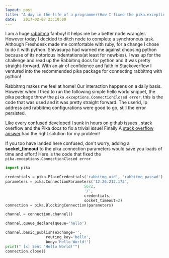```yaml
---
layout: post
title: "A day in the life of a programmer(How I fixed the pika.exceptions.ConnectionClosed error) "
date:   2017-02-07 23:10:00
---
```


I am a huge [rabbitmq](https://www.rabbitmq.com/) fanboy! it helps me be a better node wrangler. However today I decided to ditch node to complete a synchronous task. Although Freshdesk made me comfortable with ruby, for a change I chose to do it with python. Shivasurya had warned me against choosing python because of its notorious indentations(at least for newbies). I was up for the challenge and read up the Rabbitmq docs for python and it was pretty straight-forward. With an air of confidence and faith in Stackoverflow I ventured into the recommended pika package for connecting rabbitmq with python!


Rabbitmq makes me feel at home! Our interaction happens on a daily basis. However when I tried to run the following simple hello world snippet, the pika package threw the `pika.exceptions.ConnectionClosed error`, this is the code that was used and it was pretty straight forward. The  userid, Ip address and rabbitmq configurations were good to go, still the error persisted.


<script src="https://gist.github.com/anonymous/f1d068a77e7bab32a01b1c66a4d56c4e.js"></script>

Like every confused developed I sunk in hours on github issues , stack overflow and the Pika docs to fix a trivial issue! Finally A [stack overflow answer](http://stackoverflow.com/a/35716539) had the right solution for my problem!

If you too have landed here confused, don't worry, adding a **socket_timeout** to the pika connection parameters would save you loads of time and effort! Here is the code that fixed the `pika.exceptions.ConnectionClosed error`

``` python
import pika

credentials = pika.PlainCredentials('rabbitmq_uid', 'rabbitmq_passwd')
parameters = pika.ConnectionParameters('12.26.212.172',
                                   5672,
                                   '/',
                                   credentials,
                                   socket_timeout=2)
connection = pika.BlockingConnection(parameters)

channel = connection.channel()

channel.queue_declare(queue='hello')

channel.basic_publish(exchange='',
                  routing_key='hello',
                  body='Hello World!')
print(" [x] Sent 'Hello World!'")
connection.close()
```
